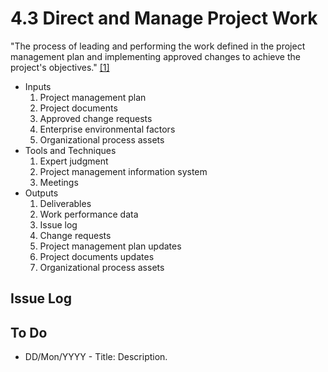 # 4.3 Direct and Manage Project Work

"The process of leading and performing the work defined in the project
management plan and implementing approved changes to achieve the project's
objectives." [[1]](../home.md#references)

- Inputs
  1. Project management plan
  2. Project documents
  3. Approved change requests
  4. Enterprise environmental factors
  5. Organizational process assets
- Tools and Techniques
  1. Expert judgment
  2. Project management information system
  3. Meetings
- Outputs
  1. Deliverables
  2. Work performance data
  3. Issue log
  4. Change requests
  5. Project management plan updates
  6. Project documents updates
  7. Organizational process assets

## Issue Log

## To Do

- DD/Mon/YYYY - Title: Description.
